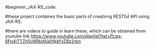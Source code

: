#beginner_JAX-RS_code.

#these project containes the basic parts of creatinng RESTful API using JAX-RS.

#there are videos to guide in learn these, which can be obtained from youtube link https://www.youtube.com/playlist?list=PLqq-6Pq4lTTZh5U8RbdXq0WaYvZBz2rbn
